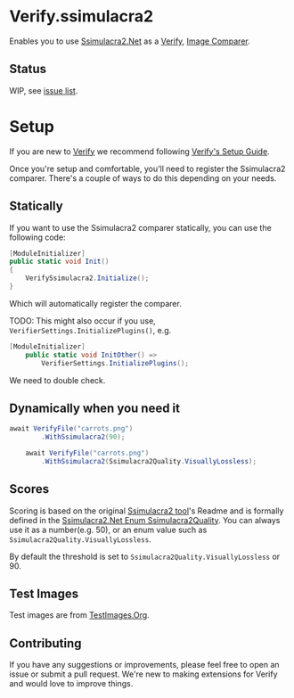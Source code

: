 # Verify.ssimulacra2

Enables you to use [Ssimulacra2.Net](https://github.com/YellowDogMan/Ssimulacra2.Net) as a [Verify](https://github.com/VerifyTests/Verify), [Image Comparer](https://github.com/VerifyTests/Verify/blob/main/docs/comparer.md).

## Status
WIP, see [issue list](https://github.com/VerifyTests/Verify.ssimulacra2/issues).

# Setup
If you are new to [Verify](https://github.com/VerifyTests/Verify) we recommend following [Verify's Setup Guide](https://github.com/VerifyTests/Verify/blob/main/docs/getting-started.md).

Once you're setup and comfortable, you'll need to register the Ssimulacra2 comparer. There's a couple of ways to do this depending on your needs.

## Statically
If you want to use the Ssimulacra2 comparer statically, you can use the following code:

```csharp
[ModuleInitializer]
public static void Init()
{
    VerifySsimulacra2.Initialize();
}
```

Which will automatically register the comparer.

TODO: This might also occur if you use, `VerifierSettings.InitializePlugins()`, e.g.
```cs
[ModuleInitializer]
    public static void InitOther() =>
        VerifierSettings.InitializePlugins();
```

We need to double check.

## Dynamically when you need it

```cs
await VerifyFile("carrots.png")
        .WithSsimulacra2(90);
```

```cs
    await VerifyFile("carrots.png")
        .WithSsimulacra2(Ssimulacra2Quality.VisuallyLossless);
```

## Scores

Scoring is based on the original [Ssimulacra2 tool](https://github.com/cloudinary/ssimulacra2)'s Readme and is formally defined in the [Ssimulacra2.Net Enum Ssimulacra2Quality](https://github.com/Yellow-Dog-Man/Ssimulacra2.NET/blob/main/ssimulacra2.NET/Ssimulacra2Quality.cs). You can always use it as a number(e.g. 50), or an enum value such as `Ssimulacra2Quality.VisuallyLossless`.

By default the threshold is set to `Ssimulacra2Quality.VisuallyLossless` or 90.

## Test Images

Test images are from [TestImages.Org](https://testimages.org/).

## Contributing

If you have any suggestions or improvements, please feel free to open an issue or submit a pull request. We're new to making extensions for Verify and would love to improve things.
